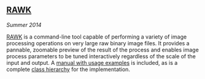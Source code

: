 ## [RAWK][rawk]

*Summer 2014*

[RAWK][rawk] is a command-line tool capable of performing a variety of image processing operations on very large raw binary image files. It provides a pannable, zoomable preview of the result of the process and enables image process parameters to be tuned interactively regardless of the scale of the input and output. A [manual with usage examples][manual] is included, as is a complete [class hierarchy][classes] for the implementation.

[rawk]:    http://github.com/rlk/rawk/
[manual]:  https://rlk.github.io/rawk/
[classes]: https://rlk.github.io/rawk/hierarchy.html